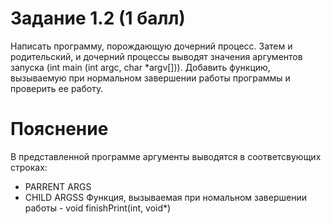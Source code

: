 # Задание 1.2 (1 балл)
Написать программу, порождающую дочерний процесс.
Затем и родительский, и дочерний процессы выводят значения
аргументов запуска (int main (int argc, char *argv[])).
Добавить функцию, вызываемую при нормальном завершении работы
программы и проверить ее работу.

# Пояснение
В представленной программе аргументы выводятся в соответсвующих строках:
- PARRENT ARGS
- CHILD ARGSS
Функция, вызываемая при номальном завершении работы - void finishPrint(int, void*)
